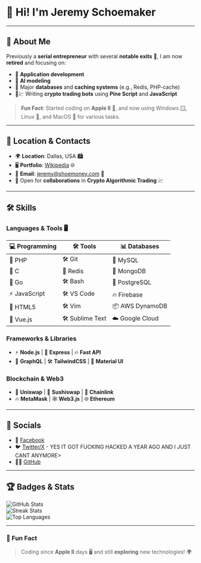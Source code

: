 # 👋 Hi! I'm Jeremy Schoemaker

---

## 🌟 About Me  

Previously a **serial entrepreneur** with several **notable exits** 🚀, I am now **retired** and focusing on:  
- 📱 **Application development**  
- 🤖 **AI modeling**  
- 💾 Major **databases** and **caching systems** (e.g., Redis, PHP-cache)  
- 🤖💹 Writing **crypto trading bots** using **Pine Script** and **JavaScript**  

> **Fun Fact**: Started coding on **Apple II** 🍏, and now using Windows 🪟, Linux 🐧, and MacOS 🍎 for various tasks.

---

## 📍 Location & Contacts  

- 🌍 **Location**: Dallas, USA 🏙️  
- 🖥️ **Portfolio**: [Wikipedia](http://en.wikipedia.org/wiki/Jeremy_Schoemaker) 🌐  
- 📧 **Email**: [jeremy@shoemoney.com](mailto:jeremy@shoemoney.com) 💌  
- 🤝 Open for **collaborations** in **Crypto Algorithmic Trading** 💹  

---

## 🛠️ Skills  

### **Languages & Tools** 🖥️  

| 💻 Programming  | 🛠️ Tools              | 📊 Databases     |
|-----------------|-----------------------|------------------|
| 🐘 PHP          | 🛠️ Git                | 🐬 MySQL         |
| 🔧 C            | 💾 Redis              | 🍃 MongoDB       |
| 🚀 Go           | 🛠️ Bash               | 🐘 PostgreSQL    |
| ⚡ JavaScript   | 🛠️ VS Code            | 🔥 Firebase      |
| 📜 HTML5        | 🛠️ Vim                | 📦 AWS DynamoDB  |
| 🌿 Vue.js       | 🛠️ Sublime Text       | ☁️ Google Cloud  |

### **Frameworks & Libraries**  

- ⚡ **Node.js** | 🚅 **Express** | 🔥 **Fast API**  
- 🧬 **GraphQL** | 🛠️ **TailwindCSS** | 🎨 **Material UI**  

### **Blockchain & Web3**  

- 🦄 **Uniswap** | 🍣 **Sushiswap** | 🔗 **Chainlink**  
- 🔥 **MetaMask** | 🕸️ **Web3.js** | 🌐 **Ethereum**  

---

## 🔗 Socials  

- 📘 [Facebook](https://www.facebook.com/anesthesiologist)  
- 🐦 [Twitter/X](https://www.x.com/shoemoney)  - YES IT GOT FUCKING HACKED A YEAR AGO AND I JUST CANT ANYMORE>
- 🧑‍💻 [GitHub](https://www.github.com/shoemoney)  

---

## 🏆 Badges & Stats  

![GitHub Stats](https://github-readme-stats.vercel.app/api?username=shoemoney&show_icons=true&theme=dark)  
![Streak Stats](https://github-readme-streak-stats.herokuapp.com/?user=shoemoney&theme=dark)  
![Top Languages](https://github-readme-stats.vercel.app/api/top-langs/?username=shoemoney&langs_count=10&theme=dark)  

---

### 📝 Fun Fact  

> Coding since **Apple II** days 🖥️ and still **exploring** new technologies! 🌍

